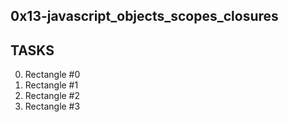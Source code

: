 ## 0x13-javascript_objects_scopes_closures

##  TASKS
0. Rectangle #0
1. Rectangle #1
2. Rectangle #2
3. Rectangle #3